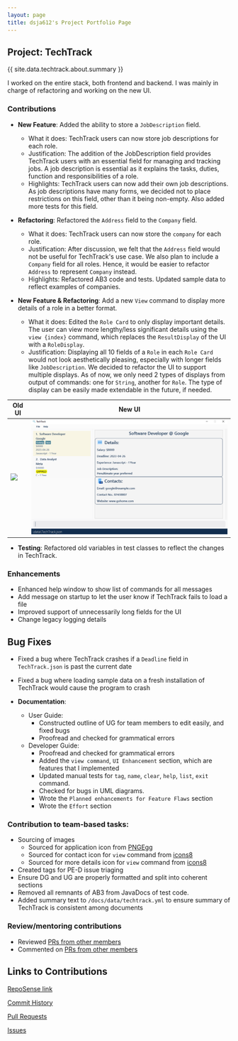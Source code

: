 ```yaml
---
layout: page
title: dsja612's Project Portfolio Page
---
```


## Project: TechTrack

{{ site.data.techtrack.about.summary }}

I worked on the entire stack, both frontend and backend. I was mainly in charge of refactoring and working on the new UI.

### **Contributions**

* **New Feature**: Added the ability to store a `JobDescription` field.
  * What it does: TechTrack users can now store job descriptions for each role.
  * Justification: The addition of the JobDescription field provides TechTrack users with an essential field for managing and tracking jobs.
    A job description is essential as it explains the tasks, duties, function and responsibilities of a role.
  * Highlights: TechTrack users can now add their own job descriptions. As job descriptions have many forms, we decided
    not to place restrictions on this field, other than it being non-empty. Also added more tests for this field.


* **Refactoring**: Refactored the `Address` field to the `Company` field.
  * What it does: TechTrack users can now store the `company` for each role.
  * Justification: After discussion, we felt that the `Address` field would not be useful for TechTrack's use case. We also plan to
  include a `Company` field for all roles. Hence, it would be easier to refactor `Address` to represent `Company` instead.
  * Highlights: Refactored AB3 code and tests. Updated sample data to reflect examples of companies.


* **New Feature & Refactoring**: Add a new `View` command to display more details of a role in a better format.
  * What it does: Edited the `Role Card` to only display important details. The user can view more lengthy/less significant details
  using the `view {index}` command, which replaces the `ResultDisplay` of the UI with a `RoleDisplay`.
  * Justification: Displaying all 10 fields of a `Role` in each `Role Card` would not look aesthetically pleasing, 
  especially with longer fields like `JobDescription`. We decided to refactor the UI to support multiple displays. As of now, we only need 2 types
  of displays from output of commands: one for `String`, another for `Role`. The type of display can be easily made extendable 
  in the future, if needed.
  
| Old UI                                                                       | New UI                                                           |  
|------------------------------------------------------------------------------|------------------------------------------------------------------|
| <img src="https://nus-cs2103-ay2223s2.github.io/tp/images/Ui.png" width=800> | <img src="../images/UICommandImages/ViewCommand0.png" width=800> |

* **Testing**: Refactored old variables in test classes to reflect the changes in TechTrack.

### **Enhancements**

* Enhanced help window to show list of commands for all messages
* Add message on startup to let the user know if TechTrack fails to load a file
* Improved support of unnecessarily long fields for the UI
* Change legacy logging details

## **Bug Fixes**
* Fixed a bug where TechTrack crashes if a `Deadline` field in `TechTrack.json` is past the current date
* Fixed a bug where loading sample data on a fresh installation of TechTrack would cause the program to crash

* **Documentation**:
  * User Guide:
    * Constructed outline of UG for team members to edit easily, and fixed bugs
    * Proofread and checked for grammatical errors
  * Developer Guide:
    * Proofread and checked for grammatical errors
    * Added the `view command`, `UI Enhancement` section, which are features that I implemented
    * Updated manual tests for `tag`, `name`, `clear`, `help`, `list`, `exit` command.
    * Checked for bugs in UML diagrams.
    * Wrote the `Planned enhancements for Feature Flaws` section
    * Wrote the `Effort` section

### **Contribution to team-based tasks**:
  * Sourcing of images
    * Sourced for application icon from [PNGEgg](https://www.pngegg.com/en/png-ewtjs)
    * Sourced for contact icon for `view` command from [icons8](https://icons8.com/icon/104074/contact-us)
    * Sourced for more details icon for `view` command from [icons8](https://icons8.com/icon/set/details/color)
  * Created tags for PE-D issue triaging
  * Ensure DG and UG are properly formatted and split into coherent sections 
  * Removed all remnants of AB3 from JavaDocs of test code.
  * Added summary text to `/docs/data/techtrack.yml` to ensure summary of TechTrack is consistent among
    documents

### **Review/mentoring contributions**
* Reviewed [PRs from other members](https://github.com/AY2223S2-CS2103-W16-2/tp/pulls?q=is%3Apr+reviewed-by%3Adsja612)
* Commented on [PRs from other members](https://github.com/AY2223S2-CS2103-W16-2/tp/pulls?q=is%3Apr+commenter%3Adsja612)

## Links to Contributions
[RepoSense link](https://nus-cs2103-ay2223s2.github.io/tp-dashboard/?search=dsja612&breakdown=true)

[Commit History](https://github.com/AY2223S2-CS2103-W16-2/tp/commits?author=dsja612)

[Pull Requests](https://github.com/AY2223S2-CS2103-W16-2/tp/pulls?q=is%3Apr+author%3Adsja612)

[Issues](https://github.com/AY2223S2-CS2103-W16-2/tp/issues?q=is%3Aissue+author%3Adsja612)
